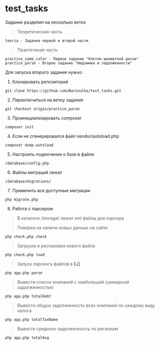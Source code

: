 # test_tasks

Задание разделил на несколько веток

>Теоретическая часть 
```
teoria - Задания первой и второй части
```
>Практичекая часть
```
practice_same_color - Первое задание "Клетки шахматной доски"
practice_parse - Второе задание "Недоимки и задолженности"
```

Для запуска второго задания нужно:

1. Клонировать репозиторий
```
git clone https://github.com/Barinulka/test_tasks.git
```
2. Переключиться на ветку задания
```
git checkout origin/practice_parse
```
3. Проинициализировать composer
```
composer init
```
4. Если не сгенерировался файл vendor/autoload.php
```
composer dump-autoload
```
5. Настроить подкючение к базе в файле
```
/database/config.php
```
6. Файлы миграций лежат
```
/database/migrations/
```
7. Применить все доступные миграции
```
php migrate.php
```
8. Работа с парсером
> В каталоге /storage/ лежат xml файлы для парсера

> Поверка на наличе новых данных на сайте
```
php check.php check
```
> Загрузка и распаковка нового файла
```
php check.php load
```
> Запуск парсинга файлов в БД
```
php app.php parse 
```
> Вывести список компаний с наибольшей суммарной задолженностью
```
php app.php totalDebt 
```
> Вывести общую задолженность всех компаний по каждому виду налога
```
php app.php totalTaxName 
```
> Вывести среднюю задолженность по регионам
```
php app.php totalAvg 
```
